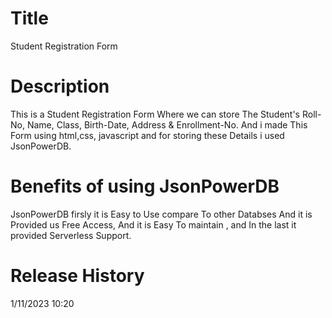# Title
Student Registration Form
# Description
This is a Student Registration Form Where we can store The Student's Roll-No, Name, Class, Birth-Date, Address & Enrollment-No. And i made This Form using html,css, javascript and for storing these Details i used JsonPowerDB.
# Benefits of using JsonPowerDB
JsonPowerDB firsly it is Easy to Use compare To other Databses And it is Provided us Free Access, And it is Easy To maintain , and In the last it provided Serverless Support.
# Release History
1/11/2023 10:20
